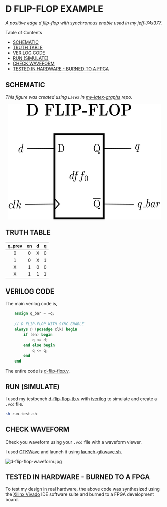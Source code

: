 # D FLIP-FLOP EXAMPLE

_A positive edge d flip-flop with synchronous enable
used in my
[jeff-74x377](https://github.com/JeffDeCola/my-verilog-examples/tree/master/sequential-logic/registers/jeff-74x377)._

Table of Contents

* [SCHEMATIC](https://github.com/JeffDeCola/my-verilog-examples/tree/master/basic-code/sequential-logic/d-flip-flop#schematic)
* [TRUTH TABLE](https://github.com/JeffDeCola/my-verilog-examples/tree/master/basic-code/sequential-logic/d-flip-flop#truth-table)
* [VERILOG CODE](https://github.com/JeffDeCola/my-verilog-examples/tree/master/basic-code/sequential-logic/d-flip-flop#verilog-code)
* [RUN (SIMULATE)](https://github.com/JeffDeCola/my-verilog-examples/tree/master/basic-code/sequential-logic/d-flip-flop#run-simulate)
* [CHECK WAVEFORM](https://github.com/JeffDeCola/my-verilog-examples/tree/master/basic-code/sequential-logic/d-flip-flop#check-waveform)
* [TESTED IN HARDWARE - BURNED TO A FPGA](https://github.com/JeffDeCola/my-verilog-examples/tree/master/basic-code/sequential-logic/d-flip-flop#tested-in-hardware---burned-to-a-fpga)

## SCHEMATIC

_This figure was created using `LaTeX` in
[my-latex-graphs](https://github.com/JeffDeCola/my-latex-graphs/tree/master/mathematics/applied/electrical-engineering/logic/d-flip-flop)
repo._

<p align="center">
    <img src="svgs/d-flip-flop.svg"
    align="middle"
</p>

## TRUTH TABLE

| q_prev  | en     | d     | q      |
|:-------:|:------:|:-----:|:------:|
| 0       |  0     |  X    | 0      |
| 1       |  0     |  X    | 1      |
| X       |  1     |  0    | 0      |
| X       |  1     |  1    | 1      |

## VERILOG CODE

The main verilog code is,

```verilog
    assign q_bar = ~q;

    // D FLIP-FLOP WITH SYNC ENABLE
    always @ (posedge clk) begin
        if (en) begin
            q <= d;
        end else begin
            q <= q;
        end
    end
```

The entire code is
[d-flip-flop.v](d-flip-flop.v).

## RUN (SIMULATE)

I used my testbench
[d-flip-flop-tb.v](d-flip-flop-tb.v) with
[iverilog](https://github.com/JeffDeCola/my-cheat-sheets/tree/master/hardware/tools/simulation/iverilog-cheat-sheet)
to simulate and create a `.vcd` file.

```bash
sh run-test.sh
```

## CHECK WAVEFORM

Check you waveform using your `.vcd` file with a waveform viewer.

I used [GTKWave](https://github.com/JeffDeCola/my-cheat-sheets/tree/master/hardware/tools/simulation/gtkwave-cheat-sheet)
and launch it using
[launch-gtkwave.sh](launch-gtkwave.sh).

![d-flip-flop-waveform.jpg](../../../docs/pics/d-flip-flop-waveform.jpg)

## TESTED IN HARDWARE - BURNED TO A FPGA

To test my design in real hardware, the above code was synthesized using the
[Xilinx Vivado](https://github.com/JeffDeCola/my-cheat-sheets/tree/master/hardware/tools/synthesis/xilinx-vivado-cheat-sheet)
IDE software suite and burned to a FPGA development board.
